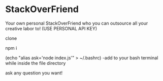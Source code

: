 # StackOverFriend
Your own personal StackOverFriend who you can outsource all your creative labor to!
(USE PERSONAL API KEY)

clone

npm i

(echo "alias ask='node index.js'" > ~/.bashrc)
-add to your bash terminal while inside the file directory

ask any question you want!

